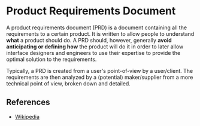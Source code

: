 # Product Requirements Document

A product requirements document \(PRD\) is a document containing all the requirements to a certain product. It is written to allow people to understand **what** a product should do. A PRD should, however, generally **avoid anticipating or defining how** the product will do it in order to later allow interface designers and engineers to use their expertise to provide the optimal solution to the requirements.

Typically, a PRD is created from a user's point-of-view by a user/client. The requirements are then analyzed by a \(potential\) maker/supplier from a more technical point of view, broken down and detailed.

## References

* [Wikipedia](https://en.wikipedia.org/wiki/Product_requirements_document)

